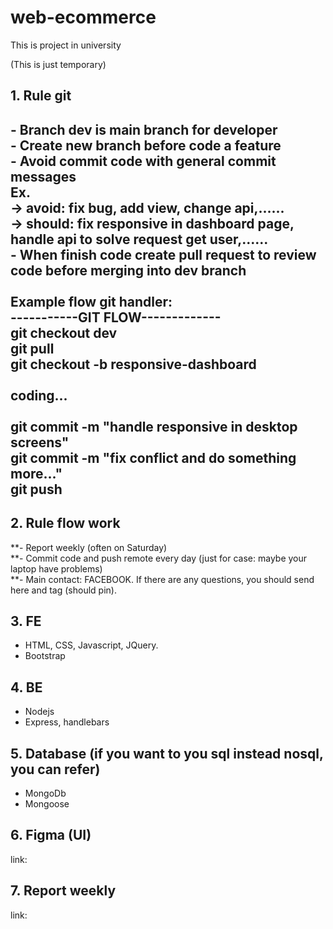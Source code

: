 # web-ecommerce

This is project in university

(This is just temporary)

## 1. Rule git

**- Branch dev is main branch for developer**\
**- Create new branch before code a feature**\
**- Avoid commit code with general commit messages**\
Ex.\
-> avoid: fix bug, add view, change api,......\
-> should: fix responsive in dashboard page, handle api to solve request get user,......\
**- When finish code create pull request to review code before merging into dev branch**\
\
Example flow git handler:\
-----------GIT FLOW-------------\
git checkout dev\
git pull\
git checkout -b responsive-dashboard\
\
coding...\
\
git commit -m "handle responsive in desktop screens"\
git commit -m "fix conflict and do something more..."\
git push
--------------------------------------

## 2. Rule flow work

**- Report weekly (often on Saturday)\
**- Commit code and push remote every day (just for case: maybe your laptop have problems)\
\*\*- Main contact: FACEBOOK. If there are any questions, you should send here and tag (should pin).

## 3. FE

- HTML, CSS, Javascript, JQuery.
- Bootstrap

## 4. BE

- Nodejs
- Express, handlebars

## 5. Database (if you want to you sql instead nosql, you can refer)

- MongoDb
- Mongoose

## 6. Figma (UI)

link:

## 7. Report weekly

link:
